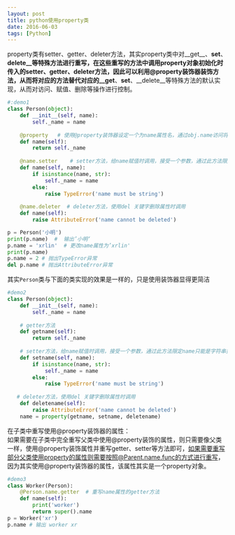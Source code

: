 ```yaml
---
layout: post
title: python使用property类
date: 2016-06-03
tags: [Python]
---
```


property类有setter、getter、deleter方法，其实property类中对__get__、__set__、__delete__等特殊方法进行重写，在这些重写的方法中调用property对象初始化时传入的setter、getter、deleter方法，因此可以利用@property装饰器装饰方法，从而将对应的方法替代对应的__get__、__set__、__delete__等特殊方法的默认实现，从而对访问、赋值、删除等操作进行控制。

```python
#:demo1
class Person(object):
    def __init__(self, name):
        self._name = name
    
    @property   # 使用@property装饰器设定一个为name属性名，通过obj.name访问将返回 self._name
    def name(self):   
        return self._name
    
    @name.setter    # setter方法，给name赋值时调用，接受一个参数，通过此方法限定name只能是字符串类型
    def name(self, name):
        if isinstance(name, str):
            self._name = name
        else:
            raise TypeError('name must be string')
    
    @name.deleter  # deleter方法，使用del 关键字删除属性时调用
    def name(self):
        raise AttributeError('name cannot be deleted')

p = Person('小明')
print(p.name)  #  输出’小明‘
p.name = 'xrlin'  # 更改name属性为’xrlin'
print(p.name)
p.name = 2 # 抛出TypeError异常
del p.name # 抛出AttributeError异常
```

其实```Person```类与下面的类实现的效果是一样的，只是使用装饰器显得更简洁

```python
#demo2
class Person(object):
    def __init__(self, name):
        self._name = name
    
    # getter方法
    def getname(self):   
        return self._name
    
    # setter方法，给name赋值时调用，接受一个参数，通过此方法限定name只能是字符串类型
    def setname(self, name):
        if isinstance(name, str):
            self._name = name
        else:
            raise TypeError('name must be string')
    
   # deleter方法，使用del 关键字删除属性时调用
    def deletename(self):
        raise AttributeError('name cannot be deleted')
    name = property(getname, setname, deletename)
```

在子类中重写使用@property装饰器的属性：  
如果需要在子类中完全重写父类中使用@property装饰的属性，则只需要像父类一样，使用@property装饰属性并重写getter、setter等方法即可，如果需要重写部分父类使用property的属性则需要按照@Parent.name.func的方式进行重写，因为其实使用@property装饰器的属性，该属性其实是一个property对象。

```python
#demo3
class Worker(Person):
    @Person.name.getter  # 重写name属性的getter方法
    def name(self):
        print('worker')
        return super().name
p = Worker('xr')
p.name # 输出 worker xr
```